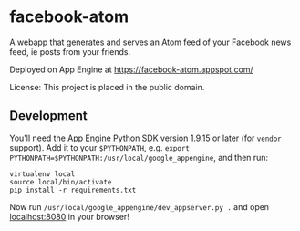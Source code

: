 facebook-atom
=============

A webapp that generates and serves an Atom feed of your Facebook news feed, ie
posts from your friends.

Deployed on App Engine at https://facebook-atom.appspot.com/

License: This project is placed in the public domain.


Development
---
You'll need the
[App Engine Python SDK](https://cloud.google.com/appengine/downloads#Google_App_Engine_SDK_for_Python)
version 1.9.15 or later (for
[`vendor`](https://cloud.google.com/appengine/docs/python/tools/libraries27#vendoring)
support). Add it to your `$PYTHONPATH`, e.g.
`export PYTHONPATH=$PYTHONPATH:/usr/local/google_appengine`, and then run:

```
virtualenv local
source local/bin/activate
pip install -r requirements.txt
```

Now run `/usr/local/google_appengine/dev_appserver.py .` and open
[localhost:8080](http://localhost:8080/) in your browser!
